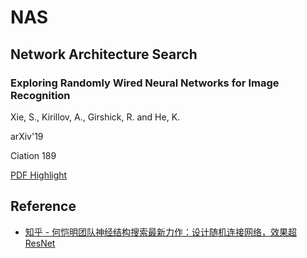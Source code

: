 # NAS

## Network Architecture Search

### Exploring Randomly Wired Neural Networks for Image Recognition

Xie, S., Kirillov, A., Girshick, R. and He, K.

arXiv'19

Ciation 189

[PDF Highlight](./Exploring%20Randomly%20Wired%20Neural%20Networks%20for%20Image%20Recognition.pdf)

## Reference

- [知乎 - 何恺明团队神经结构搜索最新力作：设计随机连接网络，效果超 ResNet](https://zhuanlan.zhihu.com/p/61707045)